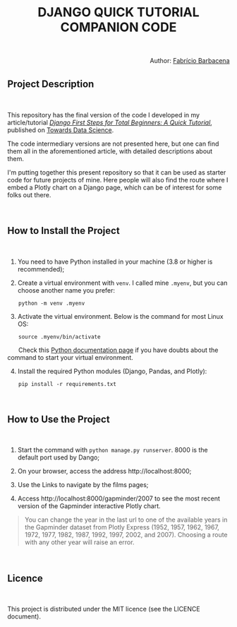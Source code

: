 <h1 style="text-align: center">DJANGO QUICK TUTORIAL COMPANION CODE</h1>

<br />
<p style="float: right;">Author: <a href="https://linktr.ee/fabriciobarbacena">Fabrício Barbacena</a></p>
<br />
<br />

## Project Description
<br />

This repository has the final version of the code I developed in my article/tutorial *[Django First Steps for Total Beginners: A Quick Tutorial](https://medium.com/towards-data-science/django-first-steps-for-the-total-beginners-a-quick-tutorial-5f1e5e7e9a8c)*, published on [Towards Data Science](https://medium.com/towards-data-science). 

The code intermediary versions are not presented here, but one can find them all in the aforementioned article, with detailed descriptions about them.

I'm putting together this present repository so that it can be used as starter code for future projects of mine. Here people will also find the route where I embed a Plotly chart on a Django page, which can be of interest for some folks out there.

<br />

## How to Install the Project
<br />

1. You need to have Python installed in your machine (3.8 or higher is recommended);

2. Create a virtual environment with `venv`. I called mine `.myenv`, but you can choose another name you prefer:

<span style="margin-left: 25px;">```python -m venv .myenv```</span> 

3. Activate the virtual environment. Below is the command for most Linux OS:

<span style="margin-left: 25px;">```source .myenv/bin/activate```</span>

<span style="margin-left: 25px;">Check this [Python documentation page](https://docs.python.org/3/library/venv.html) if you have doubts about the command to start your virtual environment.</span>

4. Install the required Python modules (Django, Pandas, and Plotly):

<span style="margin-left: 25px;">```pip install -r requirements.txt```</span>

<br />

## How to Use the Project
<br />

1. Start the command with `python manage.py runserver`. 8000 is the default port used by Dango; 

2. On your browser, access the address http://localhost:8000;

3. Use the Links to navigate by the films pages;

4. Access http://localhost:8000/gapminder/2007 to see the most recent version of the Gapminder interactive Plotly chart.

> You can change the year in the last url to one of the available years in the Gapminder dataset from Plotly Express (1952, 1957, 1962, 1967, 1972, 1977, 1982, 1987, 1992, 1997, 2002, and 2007). Choosing a route with any other year will raise an error.

<br />

## Licence
<br />

This project is distributed under the MIT licence (see the LICENCE document).
